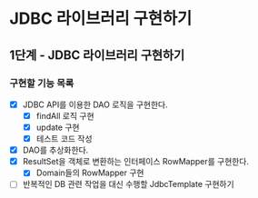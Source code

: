 # JDBC 라이브러리 구현하기

## 1단계 - JDBC 라이브러리 구현하기

### 구현할 기능 목록

- [x] JDBC API를 이용한 DAO 로직을 구현한다.
    - [x] findAll 로직 구현
    - [x] update 구현
    - [x] 테스트 코드 작성
- [x] DAO를 추상화한다.
- [x] ResultSet을 객체로 변환하는 인터페이스 RowMapper를 구현한다.
    - [x] Domain들의 RowMapper 구현
- [ ] 반복적인 DB 관련 작업을 대신 수행할 JdbcTemplate 구현하기
